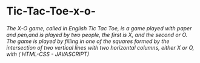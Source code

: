 # Tic-Tac-Toe-x-o-
###### The X-O game, called in English Tic Tac Toe, is a game played with paper and pen,and is played by two people, the first is X, and the second or O. The game is played by filling in one of the squares formed by the intersection of two vertical lines with two horizontal columns, either X or O, with ( HTML-CSS - JAVASCRIPT)
